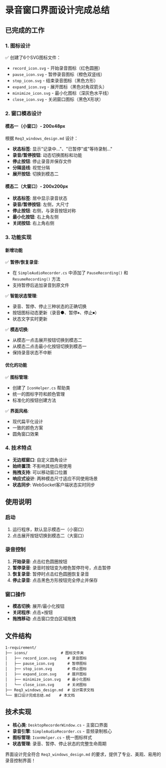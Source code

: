 # 录音窗口界面设计完成总结

## 已完成的工作

### 1. 图标设计
✅ 创建了6个SVG图标文件：
- `record_icon.svg` - 开始录音图标（红色圆圈）
- `pause_icon.svg` - 暂停录音图标（橙色双竖线）
- `stop_icon.svg` - 结束录音图标（黑色方形）
- `expand_icon.svg` - 展开图标（黑色对角双箭头）
- `minimize_icon.svg` - 最小化图标（深灰色水平线）
- `close_icon.svg` - 关闭窗口图标（黑色X形状）

### 2. 窗口模态设计

#### 模态一（小窗口）- 200x48px
根据 `Req3_windows_design.md` 设计：
- **状态标签**: 显示"记录中..."、"已暂停"或"等待录制..."
- **录音/暂停按钮**: 动态切换图标和功能
- **停止按钮**: 停止录音并保存文件
- **分隔竖线**: 视觉分隔
- **展开按钮**: 切换到模态二

#### 模态二（大窗口）- 200x200px
- **状态标签**: 居中显示录音状态
- **录音/暂停按钮**: 左侧，大尺寸
- **停止按钮**: 右侧，与录音按钮对称
- **最小化按钮**: 右上角左侧
- **关闭按钮**: 右上角右侧

### 3. 功能实现

#### 新增功能
✅ **暂停/恢复录音**: 
- 在 `SimpleAudioRecorder.cs` 中添加了 `PauseRecording()` 和 `ResumeRecording()` 方法
- 支持暂停后追加录音到原文件

✅ **智能状态管理**:
- 录音、暂停、停止三种状态的正确切换
- 按钮图标动态更新（录音●、暂停⏸、停止⏹）
- 状态文字实时更新

✅ **模态切换**:
- 从模态一点击展开按钮切换到模态二
- 从模态二点击最小化按钮切换到模态一
- 保持录音状态不中断

#### 优化的功能
✅ **图标管理**: 
- 创建了 `IconHelper.cs` 帮助类
- 统一的图标字符和颜色管理
- 标准化的按钮创建方法

✅ **界面风格**:
- 现代扁平化设计
- 一致的颜色方案
- 圆角窗口效果

### 4. 技术特点

- **无边框窗口**: 自定义圆角设计
- **始终置顶**: 不影响其他应用使用
- **拖拽支持**: 可以移动窗口位置
- **响应式设计**: 两种模态尺寸适应不同使用场景
- **状态同步**: WebSocket客户端状态实时同步

## 使用说明

### 启动
1. 运行程序，默认显示模态一（小窗口）
2. 点击展开按钮切换到模态二（大窗口）

### 录音控制
1. **开始录音**: 点击红色圆圈按钮
2. **暂停录音**: 录音时按钮变为橙色暂停符号，点击暂停
3. **恢复录音**: 暂停时点击红色圆圈恢复录音
4. **停止录音**: 点击黑色方形按钮完全停止并保存

### 窗口操作
- **模态切换**: 展开/最小化按钮
- **关闭程序**: 点击×按钮
- **拖拽移动**: 点击窗口空白区域拖拽

## 文件结构
```
1-requirement/
├── icons/               # 图标文件夹
│   ├── record_icon.svg     # 录音图标
│   ├── pause_icon.svg      # 暂停图标
│   ├── stop_icon.svg       # 停止图标
│   ├── expand_icon.svg     # 展开图标
│   ├── minimize_icon.svg   # 最小化图标
│   └── close_icon.svg      # 关闭图标
├── Req3_windows_design.md  # 设计需求文档
└── 窗口设计完成总结.md    # 本文档
```

## 技术实现
- **核心类**: `DesktopRecorderWindow.cs` - 主窗口界面
- **录音引擎**: `SimpleAudioRecorder.cs` - 音频录制核心
- **图标管理**: `IconHelper.cs` - 统一图标样式
- **状态管理**: 录音、暂停、停止状态的完整生命周期

界面设计完全符合 `Req3_windows_design.md` 的要求，提供了专业、美观、易用的录音控制界面！
